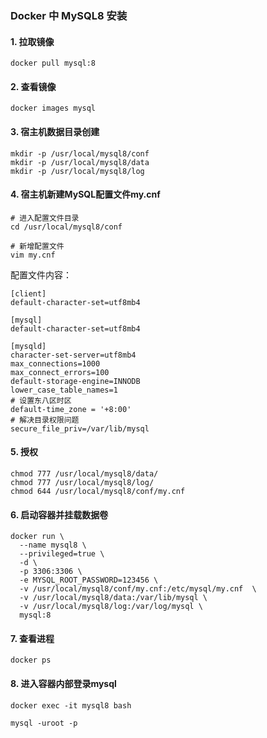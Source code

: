 ### Docker 中 MySQL8 安装
#### 1. 拉取镜像
```
docker pull mysql:8
```

#### 2. 查看镜像
```
docker images mysql
```

#### 3. 宿主机数据目录创建
```
mkdir -p /usr/local/mysql8/conf
mkdir -p /usr/local/mysql8/data
mkdir -p /usr/local/mysql8/log
```

#### 4. 宿主机新建MySQL配置文件my.cnf
```
# 进入配置文件目录
cd /usr/local/mysql8/conf

# 新增配置文件
vim my.cnf
```


配置文件内容：

```
[client]
default-character-set=utf8mb4

[mysql]
default-character-set=utf8mb4

[mysqld]
character-set-server=utf8mb4
max_connections=1000
max_connect_errors=100
default-storage-engine=INNODB
lower_case_table_names=1
# 设置东八区时区
default-time_zone = '+8:00'
# 解决目录权限问题
secure_file_priv=/var/lib/mysql
```

#### 5. 授权
```
chmod 777 /usr/local/mysql8/data/
chmod 777 /usr/local/mysql8/log/ 
chmod 644 /usr/local/mysql8/conf/my.cnf
```


#### 6. 启动容器并挂载数据卷
```
docker run \
  --name mysql8 \
  --privileged=true \
  -d \
  -p 3306:3306 \
  -e MYSQL_ROOT_PASSWORD=123456 \
  -v /usr/local/mysql8/conf/my.cnf:/etc/mysql/my.cnf  \
  -v /usr/local/mysql8/data:/var/lib/mysql \
  -v /usr/local/mysql8/log:/var/log/mysql \
  mysql:8
```


#### 7. 查看进程
```
docker ps
```

#### 8. 进入容器内部登录mysql
```
docker exec -it mysql8 bash

mysql -uroot -p 
```
